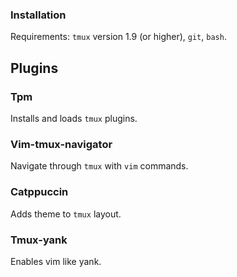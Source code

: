### Installation

Requirements: `tmux` version 1.9 (or higher), `git`, `bash`.

## Plugins

### Tpm

Installs and loads `tmux` plugins.

### Vim-tmux-navigator

Navigate through `tmux` with `vim` commands.

### Catppuccin

Adds theme to `tmux` layout.

### Tmux-yank

Enables vim like yank.

